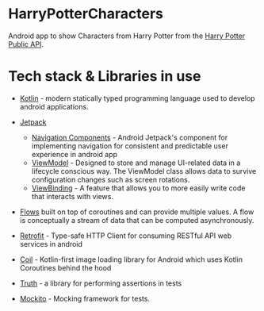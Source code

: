 # HarryPotterCharacters
Android app to show Characters from Harry Potter from the [Harry Potter Public API](https://hp-api.onrender.com/). 

# Tech stack & Libraries in use
- [Kotlin](https://developer.android.com/kotlin) - modern statically typed programming language used to develop android applications. 
- [Jetpack](https://developer.android.com/jetpack)
    -   [Navigation Components](https://developer.android.com/jetpack/compose/navigation) - Android Jetpack's component for implementing navigation for consistent and predictable user experience in android app
    -   [ViewModel](https://developer.android.com/topic/libraries/architecture/viewmodel) - Designed to store and manage UI-related data in a lifecycle conscious way. The ViewModel class allows data to survive configuration changes such as screen rotations.
    -   [ViewBinding](https://developer.android.com/topic/libraries/view-binding) -  A feature that allows you to more easily write code that interacts with views.

- [Flows](https://developer.android.com/kotlin/flow) built on top of coroutines and can provide multiple values. A flow is conceptually a stream of data that can be computed asynchronously.
- [Retrofit](https://square.github.io/retrofit) - Type-safe HTTP Client for consuming RESTful API web services in android
- [Coil](https://github.com/coil-kt/coil) - Kotlin-first image loading library for Android which uses Kotlin Coroutines behind the hood
- [Truth](https://truth.dev/) - a library for performing assertions in tests
- [Mockito](https://site.mockito.org/) - Mocking framework for tests.
